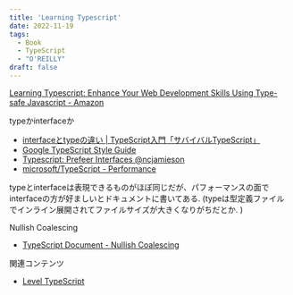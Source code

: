```yaml
---
title: 'Learning Typescript'
date: 2022-11-19
tags:
  - Book
  - TypeScript
  - "O'REILLY"
draft: false
---
```


[Learning Typescript: Enhance Your Web Development Skills Using Type-safe Javascript - Amazon](https://www.amazon.co.jp/Learning-Typescript-Development-Type-Safe-Javascript/dp/1098110331/ref=sr_1_1?__mk_ja_JP=%E3%82%AB%E3%82%BF%E3%82%AB%E3%83%8A&crid=24NME3RNKXM0S&keywords=learning+typescript&qid=1668867390&qu=eyJxc2MiOiIwLjY2IiwicXNhIjoiMC42NSIsInFzcCI6IjAuNzIifQ%3D%3D&sprefix=learning+typescrip%2Caps%2C231&sr=8-1)

typeかinterfaceか
- [interfaceとtypeの違い | TypeScript入門「サバイバルTypeScript」](https://typescriptbook.jp/reference/object-oriented/interface/interface-vs-type-alias)
- [Google TypeScript Style Guide](https://google.github.io/styleguide/tsguide.html#interfaces-vs-type-aliases)
- [Typescript: Prefeer Interfaces @ncjamieson](https://ncjamieson.com/prefer-interfaces/)
- [microsoft/TypeScript - Performance](https://github.com/microsoft/TypeScript/wiki/Performance)

typeとinterfaceは表現できるものがほぼ同じだが、パフォーマンスの面でinterfaceの方が好ましいとドキュメントに書いてある. (typeは型定義ファイルでインライン展開されてファイルサイズが大きくなりがちだとか. )

Nullish Coalescing
- [TypeScript Document - Nullish Coalescing](https://www.typescriptlang.org/docs/handbook/release-notes/typescript-3-7.html#nullish-coalescing)

関連コンテンツ
- [<Type>Level TypeScript](https://type-level-typescript.com/)
